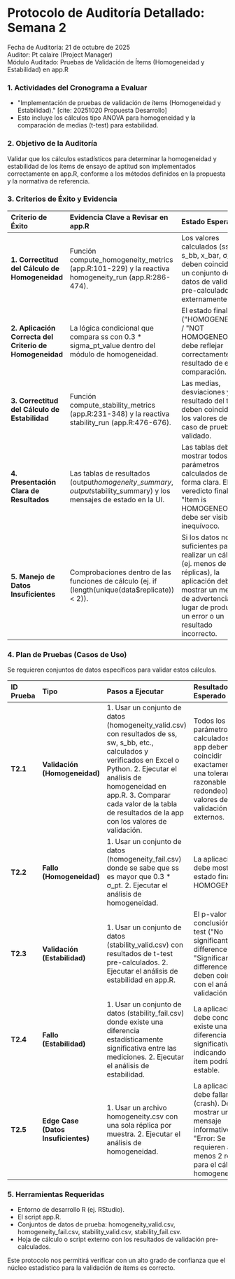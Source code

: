 # **Protocolo de Auditoría Detallado: Semana 2**

Fecha de Auditoría: 21 de octubre de 2025  
Auditor: Pt calaire (Project Manager)  
Módulo Auditado: Pruebas de Validación de Ítems (Homogeneidad y Estabilidad) en app.R

### **1\. Actividades del Cronograma a Evaluar**

* "Implementación de pruebas de validación de ítems (Homogeneidad y Estabilidad)." \[cite: 20251020 Propuesta Desarrollo\]  
* Esto incluye los cálculos tipo ANOVA para homogeneidad y la comparación de medias (t-test) para estabilidad.

### **2\. Objetivo de la Auditoría**

Validar que los cálculos estadísticos para determinar la homogeneidad y estabilidad de los ítems de ensayo de aptitud son implementados correctamente en app.R, conforme a los métodos definidos en la propuesta y la normativa de referencia.

### **3\. Criterios de Éxito y Evidencia**

| Criterio de Éxito | Evidencia Clave a Revisar en app.R | Estado Esperado |
| :---- | :---- | :---- |
| **1\. Correctitud del Cálculo de Homogeneidad** | Función compute\_homogeneity\_metrics (app.R:101-229) y la reactiva homogeneity\_run (app.R:286-474). | Los valores calculados (ss, sw, s\_bb, x\_bar, σ\_pt) deben coincidir con un conjunto de datos de validación pre-calculado externamente. |
| **2\. Aplicación Correcta del Criterio de Homogeneidad** | La lógica condicional que compara ss con 0.3 \* sigma\_pt\_value dentro del módulo de homogeneidad. | El estado final ("HOMOGENEOUS" / "NOT HOMOGENEOUS") debe reflejar correctamente el resultado de esta comparación. |
| **3\. Correctitud del Cálculo de Estabilidad** | Función compute\_stability\_metrics (app.R:231-348) y la reactiva stability\_run (app.R:476-676). | Las medias, desviaciones y el resultado del t-test deben coincidir con los valores de un caso de prueba validado. |
| **4\. Presentación Clara de Resultados** | Las tablas de resultados (output$homogeneity\_summary, output$stability\_summary) y los mensajes de estado en la UI. | Las tablas deben mostrar todos los parámetros calculados de forma clara. El veredicto final (ej. "Item is HOMOGENEOUS") debe ser visible y inequívoco. |
| **5\. Manejo de Datos Insuficientes** | Comprobaciones dentro de las funciones de cálculo (ej. if (length(unique(data$replicate)) \< 2)). | Si los datos no son suficientes para realizar un cálculo (ej. menos de 2 réplicas), la aplicación debe mostrar un mensaje de advertencia en lugar de producir un error o un resultado incorrecto. |

### **4\. Plan de Pruebas (Casos de Uso)**

Se requieren conjuntos de datos específicos para validar estos cálculos.

| ID Prueba | Tipo | Pasos a Ejecutar | Resultado Esperado |
| :---- | :---- | :---- | :---- |
| **T2.1** | **Validación (Homogeneidad)** | 1\. Usar un conjunto de datos (homogeneity\_valid.csv) con resultados de ss, sw, s\_bb, etc., calculados y verificados en Excel o Python. 2\. Ejecutar el análisis de homogeneidad en app.R. 3\. Comparar cada valor de la tabla de resultados de la app con los valores de validación. | Todos los parámetros calculados en la app deben coincidir exactamente (con una tolerancia razonable de redondeo) con los valores de validación externos. |
| **T2.2** | **Fallo (Homogeneidad)** | 1\. Usar un conjunto de datos (homogeneity\_fail.csv) donde se sabe que ss es mayor que 0.3 \* σ\_pt. 2\. Ejecutar el análisis de homogeneidad. | La aplicación debe mostrar el estado final "NOT HOMOGENEOUS". |
| **T2.3** | **Validación (Estabilidad)** | 1\. Usar un conjunto de datos (stability\_valid.csv) con resultados de t-test pre-calculados. 2\. Ejecutar el análisis de estabilidad en app.R. | El p-valor y la conclusión del t-test ("No significant difference" / "Significant difference") deben coincidir con el análisis de validación. |
| **T2.4** | **Fallo (Estabilidad)** | 1\. Usar un conjunto de datos (stability\_fail.csv) donde existe una diferencia estadísticamente significativa entre las mediciones. 2\. Ejecutar el análisis de estabilidad. | La aplicación debe concluir que existe una diferencia significativa, indicando que el ítem podría no ser estable. |
| **T2.5** | **Edge Case (Datos Insuficientes)** | 1\. Usar un archivo homogeneity.csv con una sola réplica por muestra. 2\. Ejecutar el análisis de homogeneidad. | La aplicación no debe fallar (crash). Debe mostrar un mensaje informativo como "Error: Se requieren al menos 2 réplicas para el cálculo de homogeneidad." |

### **5\. Herramientas Requeridas**

* Entorno de desarrollo R (ej. RStudio).  
* El script app.R.  
* Conjuntos de datos de prueba: homogeneity\_valid.csv, homogeneity\_fail.csv, stability\_valid.csv, stability\_fail.csv.  
* Hoja de cálculo o script externo con los resultados de validación pre-calculados.

Este protocolo nos permitirá verificar con un alto grado de confianza que el núcleo estadístico para la validación de ítems es correcto.